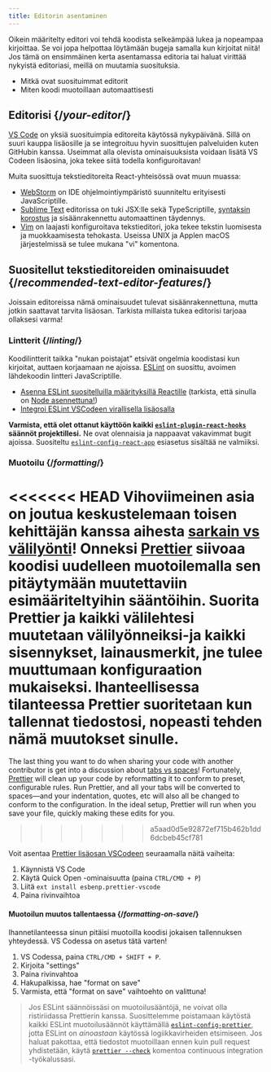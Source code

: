 ```yaml
---
title: Editorin asentaminen
---
```


<Intro>

Oikein määritelty editori voi tehdä koodista selkeämpää lukea ja nopeampaa kirjoittaa. Se voi jopa helpottaa löytämään bugeja samalla kun kirjoitat niitä! Jos tämä on ensimmäinen kerta asentamassa editoria tai haluat virittää nykyistä editoriasi, meillä on muutamia suosituksia.

</Intro>

<YouWillLearn>

* Mitkä ovat suosituimmat editorit
* Miten koodi muotoillaan automaattisesti

</YouWillLearn>

## Editorisi {/*your-editor*/}

[VS Code](https://code.visualstudio.com/) on yksiä suosituimpia editoreita käytössä nykypäivänä. Sillä on suuri kauppa lisäosille ja se integroituu hyvin suosittujen palveluiden kuten GitHubin kanssa. Useimmat alla olevista ominaisuuksista voidaan lisätä VS Codeen lisäosina, joka tekee siitä todella konfiguroitavan!

Muita suosittuja tekstieditoreita React-yhteisössä ovat muun muassa:

* [WebStorm](https://www.jetbrains.com/webstorm/) on IDE ohjelmointiympäristö suunniteltu erityisesti JavaScriptille.
* [Sublime Text](https://www.sublimetext.com/) editorissa on tuki JSX:lle sekä TypeScriptille, [syntaksin korostus](https://stackoverflow.com/a/70960574/458193) ja sisäänrakennettu automaattinen täydennys.
* [Vim](https://www.vim.org/) on laajasti konfiguroitava tekstieditori, joka tekee tekstin luomisesta ja muokkaamisesta tehokasta. Useissa UNIX ja Applen macOS järjestelmissä se tulee mukana "vi" komentona.

## Suositellut tekstieditoreiden ominaisuudet {/*recommended-text-editor-features*/}

Joissain editoreissa nämä ominaisuudet tulevat sisäänrakennettuna, mutta jotkin saattavat tarvita lisäosan. Tarkista millaista tukea editorisi tarjoaa ollaksesi varma!

### Lintterit {/*linting*/}

Koodilintterit taikka "nukan poistajat" etsivät ongelmia koodistasi kun kirjoitat, auttaen korjaamaan ne ajoissa. [ESLint](https://eslint.org/) on suosittu, avoimen lähdekoodin lintteri JavaScriptille.

* [Asenna ESLint suositelluilla määrityksillä Reactille](https://www.npmjs.com/package/eslint-config-react-app) (tarkista, että sinulla on [Node asennettuna!](https://nodejs.org/en/download/current/))
* [Integroi ESLint VSCodeen virallisella lisäosalla](https://marketplace.visualstudio.com/items?itemName=dbaeumer.vscode-eslint)

**Varmista, että olet ottanut käyttöön kaikki [`eslint-plugin-react-hooks`](https://www.npmjs.com/package/eslint-plugin-react-hooks) säännöt projektillesi.** Ne ovat olennaisia ja nappaavat vakavimmat bugit ajoissa. Suositeltu [`eslint-config-react-app`](https://www.npmjs.com/package/eslint-config-react-app) esiasetus sisältää ne valmiiksi.

### Muotoilu {/*formatting*/}

<<<<<<< HEAD
Vihoviimeinen asia on joutua keskustelemaan toisen kehittäjän kanssa aihesta [sarkain vs välilyönti](https://www.google.com/search?q=tabs+vs+spaces)! Onneksi [Prettier](https://prettier.io/) siivoaa koodisi uudelleen muotoilemalla sen pitäytymään muutettaviin esimääriteltyihin sääntöihin. Suorita Prettier ja kaikki välilehtesi muutetaan välilyönneiksi-ja kaikki sisennykset, lainausmerkit, jne tulee muuttumaan konfiguraation mukaiseksi. Ihanteellisessa tilanteessa Prettier suoritetaan kun tallennat tiedostosi, nopeasti tehden nämä muutokset sinulle.
=======
The last thing you want to do when sharing your code with another contributor is get into a discussion about [tabs vs spaces](https://www.google.com/search?q=tabs+vs+spaces)! Fortunately, [Prettier](https://prettier.io/) will clean up your code by reformatting it to conform to preset, configurable rules. Run Prettier, and all your tabs will be converted to spaces—and your indentation, quotes, etc will also all be changed to conform to the configuration. In the ideal setup, Prettier will run when you save your file, quickly making these edits for you.
>>>>>>> a5aad0d5e92872ef715b462b1dd6dcbeb45cf781

Voit asentaa [Prettier lisäosan VSCodeen](https://marketplace.visualstudio.com/items?itemName=esbenp.prettier-vscode) seuraamalla näitä vaiheita:

1. Käynnistä VS Code
2. Käytä Quick Open -ominaisuutta (paina `CTRL/CMD + P`)
3. Liitä `ext install esbenp.prettier-vscode`
4. Paina rivinvaihtoa

#### Muotoilun muutos tallentaessa {/*formatting-on-save*/}

Ihannetilanteessa sinun pitäisi muotoilla koodisi jokaisen tallennuksen yhteydessä. VS Codessa on asetus tätä varten!

1. VS Codessa, paina `CTRL/CMD + SHIFT + P`.
2. Kirjoita "settings"
3. Paina rivinvahtoa
4. Hakupalkissa, hae "format on save"
5. Varmista, että "format on save" vaihtoehto on valittuna!

> Jos ESLint säännöissäsi on muotoilusääntöjä, ne voivat olla ristiriidassa Prettierin kanssa. Suosittelemme poistamaan käytöstä kaikki ESLint muotoilusäännöt käyttämällä [`eslint-config-prettier`](https://github.com/prettier/eslint-config-prettier), jotta ESLint on *ainoastaan* käytössä logiikkavirheiden etsimiseen. Jos haluat pakottaa, että tiedostot muotoillaan ennen kuin pull request yhdistetään, käytä [`prettier --check`](https://prettier.io/docs/en/cli.html#--check) komentoa continuous integration -työkalussasi.
